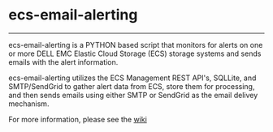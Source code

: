 # ecs-email-alerting
--------------------------------------------------------------------------------------------------------------------
ecs-email-alerting is a PYTHON based script that monitors for alerts on one or more DELL EMC Elastic Cloud Storage 
(ECS) storage systems and sends emails with the alert information.

ecs-email-alerting utilizes the ECS Management REST API's, SQLLite, and SMTP/SendGrid to gather alert data from ECS, 
store them for processing, and then sends emails using either SMTP or SendGrid as the email delivey mechanism.  

For more information, please see the [wiki](https://github.com/OohDark30/ecs-email-alerting/wiki)



